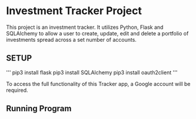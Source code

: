 # Investment Tracker Project

This project is an investment tracker. It utilizes Python, Flask and SQLAlchemy to allow a user to create, update, edit and delete a portfolio of investments spread across a set number of accounts.

## SETUP

'''
pip3 install flask
pip3 install SQLAlchemy
pip3 install oauth2client
'''

To access the full functionality of this Tracker app, a Google account will be required.

## Running Program